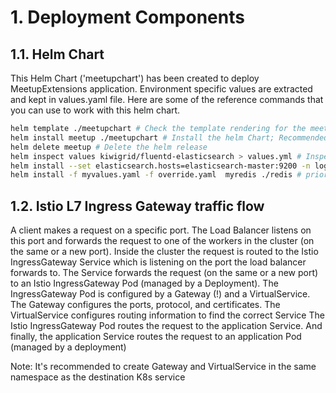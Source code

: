 # 1. Deployment Components

## 1.1. Helm Chart

This Helm Chart ('meetupchart') has been created to deploy MeetupExtensions application. Environment specific values are extracted and kept in values.yaml file. Here are some of the reference commands that you can use to work with this helm chart.

```bash
helm template ./meetupchart # Check the template rendering for the meetupchart with values being replaced from values.yaml file
helm install meetup ./meetupchart # Install the helm Chart; Recommended practice is not do a manual deployment but use a CD tool like ArgoCD
helm delete meetup # Delete the helm release
helm inspect values kiwigrid/fluentd-elasticsearch > values.yml # Inspect values for a given helm chart
helm install --set elasticsearch.hosts=elasticsearch-master:9200 -n logging fluentd kiwigrid/fluentd-elasticsearch # set individual values and namespace for helm install
helm install -f myvalues.yaml -f override.yaml  myredis ./redis # priority will be given to the last (right-most) file specified
```

## 1.2. Istio L7 Ingress Gateway traffic flow

A client makes a request on a specific port.
The Load Balancer listens on this port and forwards the request to one of the workers in the cluster (on the same or a new port).
Inside the cluster the request is routed to the Istio IngressGateway Service which is listening on the port the load balancer forwards to.
The Service forwards the request (on the same or a new port) to an Istio IngressGateway Pod (managed by a Deployment).
The IngressGateway Pod is configured by a Gateway (!) and a VirtualService.
The Gateway configures the ports, protocol, and certificates.
The VirtualService configures routing information to find the correct Service
The Istio IngressGateway Pod routes the request to the application Service.
And finally, the application Service routes the request to an application Pod (managed by a deployment)

Note: It's recommended to create Gateway and VirtualService in the same namespace as the destination K8s service
